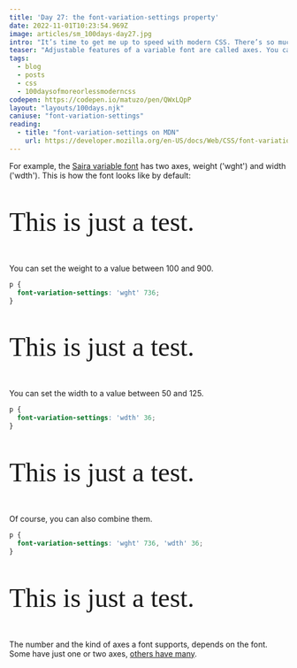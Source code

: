 ```yaml
---
title: 'Day 27: the font-variation-settings property'
date: 2022-11-01T10:23:54.969Z
image: articles/sm_100days-day27.jpg
intro: "It’s time to get me up to speed with modern CSS. There’s so much new in CSS that I know too little about. To change that I’ve started [#100DaysOfMoreOrLessModernCSS](/blog/2022/100-days-of-more-or-less-modern-css/). Why more or less modern CSS? Because some topics will be about cutting-edge features, while other stuff has been around for quite a while already, but I just have little to no experience with it."
teaser: "Adjustable features of a variable font are called axes. You can use the `font-variations-settings` property to change these features by specifying the four letter axis name along with a value."
tags:
  - blog
  - posts
  - css
  - 100daysofmoreorlessmoderncss
codepen: https://codepen.io/matuzo/pen/QWxLQpP
layout: "layouts/100days.njk"
caniuse: "font-variation-settings"
reading:
  - title: "font-variation-settings on MDN"
    url: https://developer.mozilla.org/en-US/docs/Web/CSS/font-variation-settings
---
```

<style>
  @font-face {
  font-family: 'Saira';
  font-style: normal;
  font-weight: 400;
  font-stretch: 100%;
  font-display: swap;
  src: url(/images/Saira-VariableFont_wdth,wght.woff2) format('woff2');
}


.demo {
  font-family: 'Saira';
  font-size: 3rem;
}

.demo2 {
  font-variation-settings: 'wght' 736;
}

.demo3 {
  font-variation-settings: 'wdth' 36;
}

.demo4 {
    font-variation-settings: 'wght' 736, 'wdth' 36;
}

</style>

For example, the [Saira variable font](https://fonts.google.com/specimen/Saira/tester?query=saira&vfonly=true) has two axes, weight ('wght') and width ('wdth'). This is how the font looks like by default:

<p class="demo">This is just a test.</p>

You can set the weight to a value between 100 and 900.

```css
p {
  font-variation-settings: 'wght' 736;
}
```

<p class="demo demo2">This is just a test.</p>

You can set the width to a value between 50 and 125.

```css
p {
  font-variation-settings: 'wdth' 36;
}
```

<p class="demo demo3">This is just a test.</p>

Of course, you can also combine them.

```css
p {
  font-variation-settings: 'wght' 736, 'wdth' 36;
}
```

<p class="demo demo4">This is just a test.</p>

The number and the kind of axes a font supports, depends on the font. Some have just one or two axes, [others have many](https://fonts.google.com/specimen/Roboto+Flex/tester?vfonly=true&query=roboto+flex).